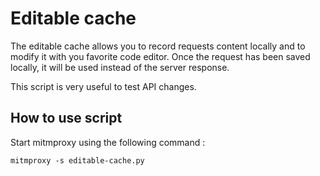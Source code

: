 # Editable cache

The editable cache allows you to record requests content locally and to modify it with you favorite code editor. Once the request has been saved locally, it will be used instead of the server response.

This script is very useful to test API changes.

## How to use script
Start mitmproxy using the following command :
```
mitmproxy -s editable-cache.py
```
